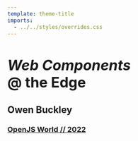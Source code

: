 ```yaml
---
template: theme-title
imports:
  - ../../styles/overrides.css
---
```


<style>
  h1 {
    color: var(--color-text-light);
    font-size: 2rem!important;
  }
</style>

# <i>Web Components</i> </br> @ the Edge

## Owen Buckley

### [OpenJS World // 2022](https://events.linuxfoundation.org/openjs-world/)
